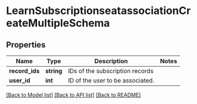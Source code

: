 # LearnSubscriptionseatassociationCreateMultipleSchema

## Properties
Name | Type | Description | Notes
------------ | ------------- | ------------- | -------------
**record_ids** | **string** | IDs of the subscription records | 
**user_id** | **int** | ID of the user to be associated. | 

[[Back to Model list]](../README.md#documentation-for-models) [[Back to API list]](../README.md#documentation-for-api-endpoints) [[Back to README]](../README.md)


